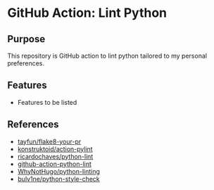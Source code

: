 # GitHub Action: Lint Python

## Purpose

This repository is GitHub action to lint python tailored to my personal preferences.

## Features

- Features to be listed

## References

- [tayfun/flake8-your-pr](https://github.com/tayfun/flake8-your-pr)
- [konstruktoid/action-pylint](https://github.com/konstruktoid/action-pylint)
- [ricardochaves/python-lint](https://github.com/ricardochaves/python-lint)
- [github-action-python-lint](https://github.com/CyberZHG/github-action-python-lint)
- [WhyNotHugo/python-linting](https://github.com/WhyNotHugo/python-linting)
- [bulv1ne/python-style-check](https://github.com/bulv1ne/python-style-check)
